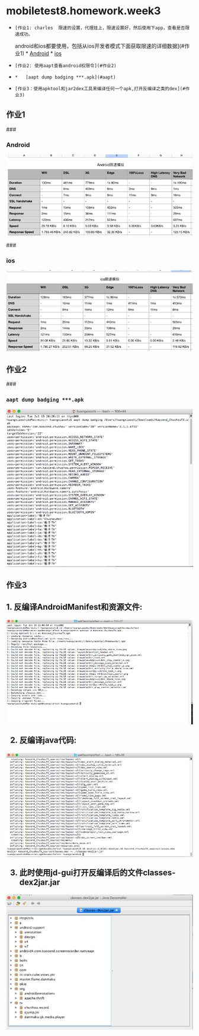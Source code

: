 # mobiletest8.homework.week3
*     [作业1: charles  限速的设置，代理挂上，限速设置好，然后使用下app，查看是否限速成功。
  android和ios都要使用，包括从ios开发者模式下面获取限速的详细数据](#作业1)
      *   [Android](#android)
      *   [ios](#ios)
*     [作业2: 使用aapt查看android权限令](#作业2)
*     *   [aapt dump badging ***.apk](#aapt)
*     [作业3：使用apktool和jar2dex工具来编译任何一个apk,打开反编译之类的dex](#作业3)



<h2 id="作业1">作业1</h2>  

###<h3 id="android">Android</h3>

![alt text][img01]  

###<h3 id="ios">ios</h3>

![alt text][img02]  


  [img01]: https://github.com/emmahuang/mobiletest8.homework.emma/blob/master/week3/src/common/images/AndroidSimulation.png
  [img02]: https://github.com/emmahuang/mobiletest8.homework.emma/blob/master/week3/src/common/images/iosSimulation.png
  
  
<h2 id="作业2">作业2</h2>  

###<h3 id="aapt">`aapt dump badging ***.apk`</h3>
![alt text][img03]

  [img03]:https://github.com/emmahuang/mobiletest8.homework.emma/blob/master/week3/src/common/images/aapt%E6%9F%A5%E7%9C%8B%E6%9D%83%E9%99%90.png
  
  
<h2 id="作业3">作业3<h2>
1. 反编译AndroidManifest和资源文件:  

![alt text][img04-01]

2. 反编译java代码:  
 
![alt text][img04-02]

3. 此时使用jd-gui打开反编译后的文件classes-dex2jar.jar

![alt text][img04-03] 


 [img04-01]:https://github.com/emmahuang/mobiletest8.homework.emma/blob/master/week3/src/common/images/decompile1.png
 [img04-02]:https://github.com/emmahuang/mobiletest8.homework.emma/blob/master/week3/src/common/images/decompile2.png
 [img04-03]:https://github.com/emmahuang/mobiletest8.homework.emma/blob/master/week3/src/common/images/decompile3.png
 
  
  

